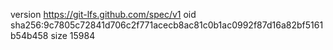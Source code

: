 version https://git-lfs.github.com/spec/v1
oid sha256:9c7805c72841d706c2f771acecb8ac81c0b1ac0992f87d16a82bf5161b54b458
size 15984
